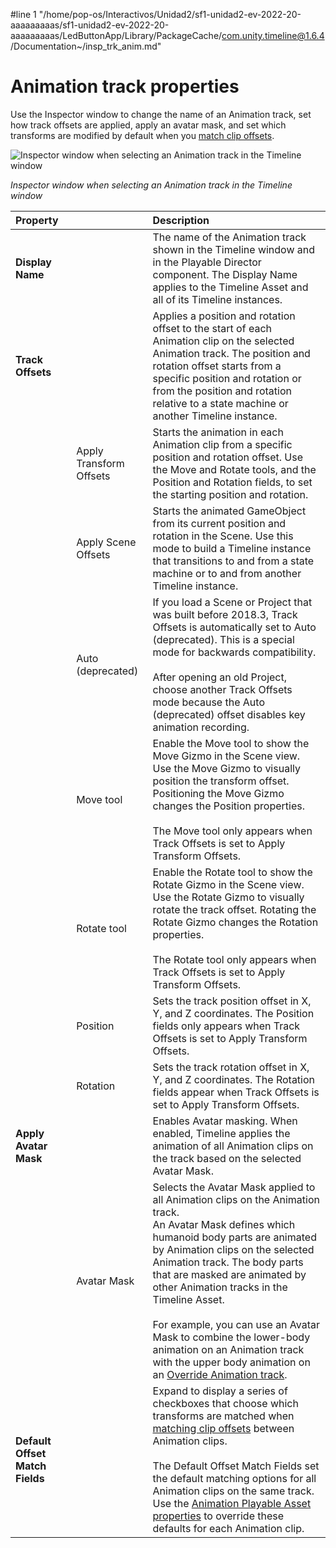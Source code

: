 #line 1 "/home/pop-os/Interactivos/Unidad2/sf1-unidad2-ev-2022-20-aaaaaaaaas/sf1-unidad2-ev-2022-20-aaaaaaaaas/LedButtonApp/Library/PackageCache/com.unity.timeline@1.6.4/Documentation~/insp_trk_anim.md"
# Animation track properties

Use the Inspector window to change the name of an Animation track, set how track offsets are applied, apply an avatar mask, and set which transforms are modified by default when you [match clip offsets](clp_match.md).

![Inspector window when selecting an Animation track in the Timeline window](images/timeline_inspector_animation_track.png)

_Inspector window when selecting an Animation track in the Timeline window_

|**Property** ||**Description** |
|:---|:---|:---|
|**Display Name**||The name of the Animation track shown in the Timeline window and in the Playable Director component. The Display Name applies to the Timeline Asset and all of its Timeline instances.|
|**Track Offsets**||Applies a position and rotation offset to the start of each Animation clip on the selected Animation track. The position and rotation offset starts from a specific position and rotation or from the position and rotation relative to a state machine or another Timeline instance.|
||Apply Transform Offsets|Starts the animation in each Animation clip from a specific position and rotation offset. Use the Move and Rotate tools, and the Position and Rotation fields, to set the starting position and rotation.|
||Apply Scene Offsets|Starts the animated GameObject from its current position and rotation in the Scene. Use this mode to build a Timeline instance that transitions to and from a state machine or to and from another Timeline instance.|
||Auto (deprecated)|If you load a Scene or Project that was built before 2018.3, Track Offsets is automatically set to Auto (deprecated). This is a special mode for backwards compatibility.<br /><br />After opening an old Project, choose another Track Offsets mode because the Auto (deprecated) offset disables key animation recording.|
||Move tool|Enable the Move tool to show the Move Gizmo in the Scene view. Use the Move Gizmo to visually position the transform offset. Positioning the Move Gizmo changes the Position properties.<br /><br />The Move tool only appears when Track Offsets is set to Apply Transform Offsets.|
||Rotate tool|Enable the Rotate tool to show the Rotate Gizmo in the Scene view. Use the Rotate Gizmo to visually rotate the track offset. Rotating the Rotate Gizmo changes the Rotation properties.<br /><br />The Rotate tool only appears when Track Offsets is set to Apply Transform Offsets.|
||Position|Sets the track position offset in X, Y, and Z coordinates. The Position fields only appears when Track Offsets is set to Apply Transform Offsets.|
||Rotation|Sets the track rotation offset in X, Y, and Z coordinates. The Rotation fields appear when Track Offsets is set to Apply Transform Offsets.|
|**Apply Avatar Mask**||Enables Avatar masking. When enabled, Timeline applies the animation of all Animation clips on the track based on the selected Avatar Mask.|
||Avatar Mask|Selects the Avatar Mask applied to all Animation clips on the Animation track.<br />An Avatar Mask defines which humanoid body parts are animated by Animation clips on the selected Animation track. The body parts that are masked are animated by other Animation tracks in the Timeline Asset.<br /><br />For example, you can use an Avatar Mask to combine the lower-body animation on an Animation track with the upper body animation on an [Override Animation track](wf_mask.md).|
|**Default Offset Match Fields**||Expand to display a series of checkboxes that choose which transforms are matched when [matching clip offsets](clp_match.md) between Animation clips.<br /><br />The Default Offset Match Fields set the default matching options for all Animation clips on the same track. Use the [Animation Playable Asset properties](insp_clp_anim_plyb.md) to override these defaults for each Animation clip.|
